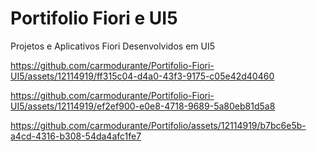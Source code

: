 # Portifolio Fiori e UI5

Projetos e Aplicativos Fiori Desenvolvidos em UI5


https://github.com/carmodurante/Portifolio-Fiori-UI5/assets/12114919/ff315c04-d4a0-43f3-9175-c05e42d40460


https://github.com/carmodurante/Portifolio-Fiori-UI5/assets/12114919/ef2ef900-e0e8-4718-9689-5a80eb81d5a8


https://github.com/carmodurante/Portifolio/assets/12114919/b7bc6e5b-a4cd-4316-b308-54da4afc1fe7

